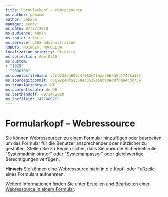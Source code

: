 ```yaml
---
title: Formularkopf – Webressource
ms.author: pebaum
author: pebaum
manager: scotv
ms.date: 07/27/2020
ms.audience: Admin
ms.topic: article
ms.service: o365-administration
ROBOTS: NOINDEX, NOFOLLOW
localization_priority: Priority
ms.collection: Adm_O365
ms.custom:
- "1929"
- "9000308"
ms.openlocfilehash: c3bd238ea600c4f982e41eaa566fa9a17448a356
ms.sourcegitcommit: c6692ce0fa1358ec3529e59ca0ecdfdea4cdc759
ms.translationtype: HT
ms.contentlocale: de-DE
ms.lasthandoff: 09/14/2020
ms.locfileid: "47708070"
---
```

# <a name="form-header---web-resource"></a>Formularkopf – Webressource

Sie können Webressourcen zu einem Formular hinzufügen oder bearbeiten, um das Formular für die Benutzer ansprechender oder nützlicher zu gestalten. Stellen Sie zu Beginn sicher, dass Sie über die Sicherheitsrolle "Systemadministrator" oder "Systemanpasser" oder gleichwertige Berechtigungen verfügen.  

**Hinweis** Sie können eine Webressource nicht in die Kopf- oder Fußzeile eines Formulars aufnehmen.

Weitere Informationen finden Sie unter [Erstellen und Bearbeiten einer Webressource in einem Formular](https://docs.microsoft.com/dynamics365/customer-engagement/customize/create-edit-web-resources#create-and-edit-a-web-resource-on-a-form).